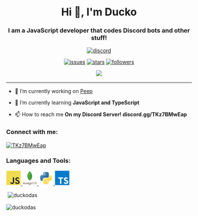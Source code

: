 <h1 align="center">Hi 👋, I'm Ducko</h1>
<h3 align="center">I am a JavaScript developer that codes Discord bots and other stuff!</h3>

<div align="center">

[![discord](https://img.shields.io/discord/909261119103832084?style=for-the-badge&color=5865f2&label=Discord)](https://discord.gg/TKz7BMwEap)
  
[![issues](https://img.shields.io/github/issues/DuckoDas?style=for-the-badge&color=d84559)](https://github.com/DuckoDas/DuckoDas)
[![stars](https://img.shields.io/github/stars/duckodas?color=009F81&label=stars&style=for-the-badge)](https://github.com/DuckoDas/)
[![followers](https://img.shields.io/github/followers/DuckoDas?color=009F81&style=for-the-badge)](https://github.com/DuckoDas/)
  
  <a href="https://github.com/DuckoDas/github-profile-views-counter">
    <img src="https://komarev.com/ghpvc/?username=DuckoDas&style=for-the-badge">
</a>
  
</div>
<hr>

- 🔭 I’m currently working on [Peep](https://github.com/Peep-Official)

- 🌱 I’m currently learning **JavaScript and TypeScript**

- 📫 How to reach me **On my Discord Server! discord.gg/TKz7BMwEap**

<h3 align="left">Connect with me:</h3>
<p align="left">
<a href="https://discord.gg/TKz7BMwEap" target="blank"><img align="center" src="https://raw.githubusercontent.com/rahuldkjain/github-profile-readme-generator/master/src/images/icons/Social/discord.svg" alt="TKz7BMwEap" height="30" width="40" /></a>
</p>

<h3 align="left">Languages and Tools:</h3>
<p align="left"> <a href="https://developer.mozilla.org/en-US/docs/Web/JavaScript" target="_blank" rel="noreferrer"> <img src="https://raw.githubusercontent.com/devicons/devicon/master/icons/javascript/javascript-original.svg" alt="javascript" width="40" height="40"/> </a> <a href="https://www.mongodb.com/" target="_blank" rel="noreferrer"> <img src="https://raw.githubusercontent.com/devicons/devicon/master/icons/mongodb/mongodb-original-wordmark.svg" alt="mongodb" width="40" height="40"/> </a> <a href="https://www.python.org" target="_blank" rel="noreferrer"> <img src="https://raw.githubusercontent.com/devicons/devicon/master/icons/python/python-original.svg" alt="python" width="40" height="40"/> </a> <a href="https://www.typescriptlang.org/" target="_blank" rel="noreferrer"> <img src="https://raw.githubusercontent.com/devicons/devicon/master/icons/typescript/typescript-original.svg" alt="typescript" width="40" height="40"/> </a> </p>

<p>&nbsp;<img align="center" src="https://github-readme-stats.vercel.app/api?username=duckodas&show_icons=true&locale=en" alt="duckodas" /></p>

<p><img align="center" src="https://github-readme-streak-stats.herokuapp.com/?user=duckodas&" alt="duckodas" /></p>
